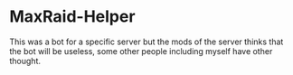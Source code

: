 # MaxRaid-Helper
This was a bot for a specific server but the mods of the server thinks that the bot will be useless, some other people including myself have other thought.
